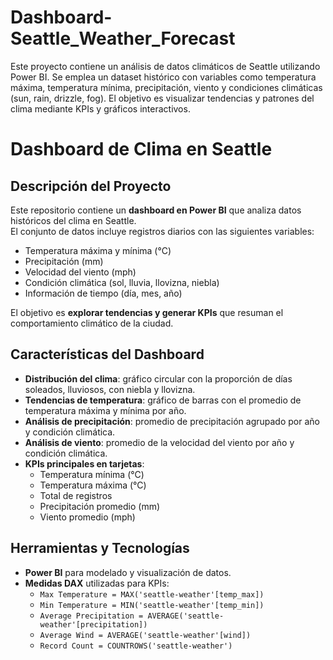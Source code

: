 # Dashboard-Seattle_Weather_Forecast
Este proyecto contiene un análisis de datos climáticos de Seattle utilizando Power BI. Se emplea un dataset histórico con variables como temperatura máxima, temperatura mínima, precipitación, viento y condiciones climáticas (sun, rain, drizzle, fog).  El objetivo es visualizar tendencias y patrones del clima mediante KPIs y gráficos interactivos.

# Dashboard de Clima en Seattle

##  Descripción del Proyecto
Este repositorio contiene un **dashboard en Power BI** que analiza datos históricos del clima en Seattle.  
El conjunto de datos incluye registros diarios con las siguientes variables:
- Temperatura máxima y mínima (°C)
- Precipitación (mm)
- Velocidad del viento (mph)
- Condición climática (sol, lluvia, llovizna, niebla)
- Información de tiempo (día, mes, año)

El objetivo es **explorar tendencias y generar KPIs** que resuman el comportamiento climático de la ciudad.

##  Características del Dashboard

- **Distribución del clima**: gráfico circular con la proporción de días soleados, lluviosos, con niebla y llovizna.  
- **Tendencias de temperatura**: gráfico de barras con el promedio de temperatura máxima y mínima por año.  
- **Análisis de precipitación**: promedio de precipitación agrupado por año y condición climática.  
- **Análisis de viento**: promedio de la velocidad del viento por año y condición climática.  
- **KPIs principales en tarjetas**:
  - Temperatura mínima (°C)  
  - Temperatura máxima (°C)  
  - Total de registros  
  - Precipitación promedio (mm)  
  - Viento promedio (mph)  

## Herramientas y Tecnologías
- **Power BI** para modelado y visualización de datos.  
- **Medidas DAX** utilizadas para KPIs:
  - `Max Temperature = MAX('seattle-weather'[temp_max])`
  - `Min Temperature = MIN('seattle-weather'[temp_min])`
  - `Average Precipitation = AVERAGE('seattle-weather'[precipitation])`
  - `Average Wind = AVERAGE('seattle-weather'[wind])`
  - `Record Count = COUNTROWS('seattle-weather')`
